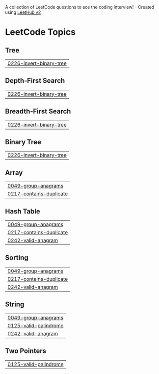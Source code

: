 A collection of LeetCode questions to ace the coding interview! - Created using [LeetHub v2](https://github.com/arunbhardwaj/LeetHub-2.0)
<!---LeetCode Topics Start-->
# LeetCode Topics
## Tree
|  |
| ------- |
| [0226-invert-binary-tree](https://github.com/davidejindu/leetcode/tree/master/0226-invert-binary-tree) |
## Depth-First Search
|  |
| ------- |
| [0226-invert-binary-tree](https://github.com/davidejindu/leetcode/tree/master/0226-invert-binary-tree) |
## Breadth-First Search
|  |
| ------- |
| [0226-invert-binary-tree](https://github.com/davidejindu/leetcode/tree/master/0226-invert-binary-tree) |
## Binary Tree
|  |
| ------- |
| [0226-invert-binary-tree](https://github.com/davidejindu/leetcode/tree/master/0226-invert-binary-tree) |
## Array
|  |
| ------- |
| [0049-group-anagrams](https://github.com/davidejindu/leetcode/tree/master/0049-group-anagrams) |
| [0217-contains-duplicate](https://github.com/davidejindu/leetcode/tree/master/0217-contains-duplicate) |
## Hash Table
|  |
| ------- |
| [0049-group-anagrams](https://github.com/davidejindu/leetcode/tree/master/0049-group-anagrams) |
| [0217-contains-duplicate](https://github.com/davidejindu/leetcode/tree/master/0217-contains-duplicate) |
| [0242-valid-anagram](https://github.com/davidejindu/leetcode/tree/master/0242-valid-anagram) |
## Sorting
|  |
| ------- |
| [0049-group-anagrams](https://github.com/davidejindu/leetcode/tree/master/0049-group-anagrams) |
| [0217-contains-duplicate](https://github.com/davidejindu/leetcode/tree/master/0217-contains-duplicate) |
| [0242-valid-anagram](https://github.com/davidejindu/leetcode/tree/master/0242-valid-anagram) |
## String
|  |
| ------- |
| [0049-group-anagrams](https://github.com/davidejindu/leetcode/tree/master/0049-group-anagrams) |
| [0125-valid-palindrome](https://github.com/davidejindu/leetcode/tree/master/0125-valid-palindrome) |
| [0242-valid-anagram](https://github.com/davidejindu/leetcode/tree/master/0242-valid-anagram) |
## Two Pointers
|  |
| ------- |
| [0125-valid-palindrome](https://github.com/davidejindu/leetcode/tree/master/0125-valid-palindrome) |
<!---LeetCode Topics End-->